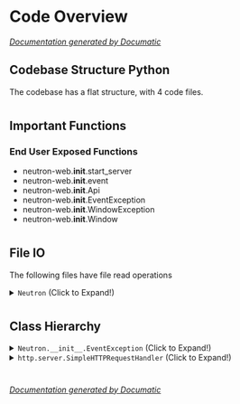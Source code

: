 # Code Overview

[_Documentation generated by Documatic_](https://www.documatic.com)

<!---Documatic-section-Codebase Structure Python-start--->
## Codebase Structure Python

The codebase has a flat structure, with 4 code files.

# #
<!---Documatic-section-Codebase Structure Python-end--->

<!---Documatic-section-Important Functions-start--->
## Important Functions

<!---Documatic-block-important_funcs-start--->
<!---Documatic-block-end_user_funcs-start--->
### End User Exposed Functions

* neutron-web.__init__.start_server
* neutron-web.__init__.event
* neutron-web.__init__.Api
* neutron-web.__init__.EventException
* neutron-web.__init__.WindowException
* neutron-web.__init__.Window
<!---Documatic-block-end_user_funcs-end--->
<!---Documatic-block-important_funcs-end--->

# #
<!---Documatic-section-Important Functions-end--->

<!---Documatic-section-File IO-start--->
## File IO

<!---Documatic-block-file_io-start--->
The following files have file read operations

<!---Documatic-block-Neutron-start--->
<details>
	<summary><code>Neutron</code> (Click to Expand!)</summary>

* Neutron.__init__
</details>
<!---Documatic-block-Neutron-end--->
<!---Documatic-block-file_io-end--->

# #
<!---Documatic-section-File IO-end--->

<!---Documatic-section-Class Hierarchy-start--->
## Class Hierarchy

<!---Documatic-block-Neutron.__init__.EventException-start--->
<details>
	<summary><code>Neutron.__init__.EventException</code> (Click to Expand!)</summary>

* Neutron.__init__.EventException
* Neutron.__init__.WindowException
</details>
<!---Documatic-block-Neutron.__init__.EventException-end--->

<!---Documatic-block-http.server.SimpleHTTPRequestHandler-start--->
<details>
	<summary><code>http.server.SimpleHTTPRequestHandler</code> (Click to Expand!)</summary>

* Neutron.HTTP_sever.Handler
</details>
<!---Documatic-block-http.server.SimpleHTTPRequestHandler-end--->

# #
<!---Documatic-section-Class Hierarchy-end--->

[_Documentation generated by Documatic_](https://www.documatic.com)